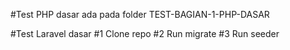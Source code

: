 #Test PHP dasar ada pada folder TEST-BAGIAN-1-PHP-DASAR

#Test Laravel dasar
#1 Clone repo
#2 Run migrate
#3 Run seeder
